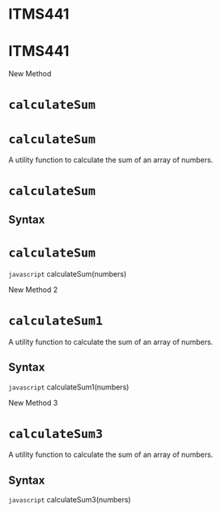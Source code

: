 # ITMS441
# ITMS441

New Method

# `calculateSum`
# `calculateSum`
A utility function to calculate the sum of an array of numbers.
# `calculateSum`
## Syntax
# `calculateSum`
```javascript```
calculateSum(numbers)

New Method 2

# `calculateSum1`

A utility function to calculate the sum of an array of numbers.

## Syntax

```javascript```
calculateSum1(numbers)

New Method 3

# `calculateSum3`

A utility function to calculate the sum of an array of numbers.

## Syntax

```javascript```
calculateSum3(numbers)